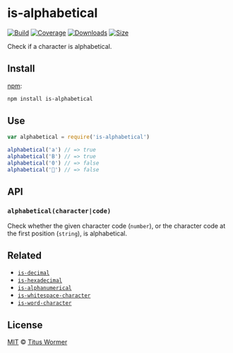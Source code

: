 # is-alphabetical

[![Build][build-badge]][build]
[![Coverage][coverage-badge]][coverage]
[![Downloads][downloads-badge]][downloads]
[![Size][size-badge]][size]

Check if a character is alphabetical.

## Install

[npm][]:

```sh
npm install is-alphabetical
```

## Use

```js
var alphabetical = require('is-alphabetical')

alphabetical('a') // => true
alphabetical('B') // => true
alphabetical('0') // => false
alphabetical('💩') // => false
```

## API

### `alphabetical(character|code)`

Check whether the given character code (`number`), or the character code at the
first position (`string`), is alphabetical.

## Related

- [`is-decimal`](https://github.com/wooorm/is-decimal)
- [`is-hexadecimal`](https://github.com/wooorm/is-hexadecimal)
- [`is-alphanumerical`](https://github.com/wooorm/is-alphanumerical)
- [`is-whitespace-character`](https://github.com/wooorm/is-whitespace-character)
- [`is-word-character`](https://github.com/wooorm/is-word-character)

## License

[MIT][license] © [Titus Wormer][author]

<!-- Definitions -->

[build-badge]: https://img.shields.io/travis/wooorm/is-alphabetical.svg
[build]: https://travis-ci.org/wooorm/is-alphabetical
[coverage-badge]: https://img.shields.io/codecov/c/github/wooorm/is-alphabetical.svg
[coverage]: https://codecov.io/github/wooorm/is-alphabetical
[downloads-badge]: https://img.shields.io/npm/dm/is-alphabetical.svg
[downloads]: https://www.npmjs.com/package/is-alphabetical
[size-badge]: https://img.shields.io/bundlephobia/minzip/is-alphabetical.svg
[size]: https://bundlephobia.com/result?p=is-alphabetical
[npm]: https://docs.npmjs.com/cli/install
[license]: license
[author]: https://wooorm.com
